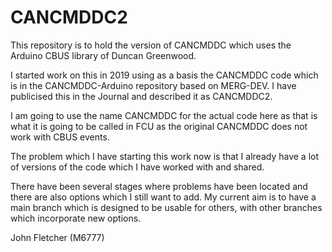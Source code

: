 # CANCMDDC2
 
This repository is to hold the version of CANCMDDC which uses the Arduino CBUS library of Duncan Greenwood.

I started work on this in 2019 using as a basis the CANCMDDC code which is in the CANCMDDC-Arduino repository based on MERG-DEV. I have publicised this in the Journal and described it as CANCMDDC2.

I am going to use the name CANCMDDC for the actual code here as that is what it is going to be called in FCU as the original CANCMDDC does not work with CBUS events.

The problem which I have starting this work now is that I already have a lot of versions of the code which I have worked with and shared.

There have been several stages where problems have been located and there are also options which I still want to add. My current aim is to have a main branch which is designed to be usable for others, with other branches which incorporate new options.

John Fletcher (M6777)
